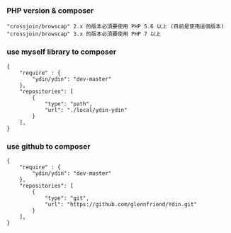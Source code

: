 ### PHP version & composer
    "crossjoin/browscap" 2.x 的版本必須要使用 PHP 5.6 以上 (目前是使用這個版本)
    "crossjoin/browscap" 3.x 的版本必須要使用 PHP 7 以上

### use myself library to composer
```
{
    "require" : {
        "ydin/ydin": "dev-master"
    },
    "repositories": [
        {
            "type": "path",
            "url": "./local/ydin-ydin"
        }
    ],
}
```

### use github to composer
```
{
    "require" : {
        "ydin/ydin": "dev-master"
    },
    "repositories": [
        {
            "type": "git",
            "url": "https://github.com/glennfriend/Ydin.git"
        }
    ],
}
```

